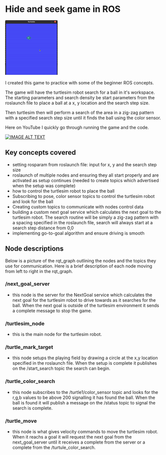 # Hide and seek game in ROS #

![image info](./pictures/HideandSeek.gif)

I created this game to practice with some of the beginner ROS concepts.  

The game will have the turtlesim robot search for a ball in it's workspace.  The starting parameters and search density be start parameters from the roslaunch file to place a ball at a x, y location and the search step size.  

Then turtlesim then will perform a search of the area in a zig-zag pattern with a specified search step size until it finds the ball using the color sensor.

Here on YouTube I quickly go through running the game and the code.

[![IMAGE ALT TEXT](http://img.youtube.com/vi/a16sIjR4Cco/0.jpg)](http://www.youtube.com/watch?v=a16sIjR4Cco "Learning ROS through programming - Turtlesim Hide and Seek")

## Key concepts covered ##
- setting rosparam from roslaunch file: input for x, y and the search step size
- roslaunch of multiple nodes and ensuring they all start properly and are activated as setup continues (needed to create topics which advertised when the setup was complete)
- how to control the turtlesim robot to place the ball
- Subscribing to pose, color sensor topics to control the turtlesim robot and look for the ball
- Creating custom topics to communicate with nodes control data
- building a custom next goal service which calculates the next goal to the turtlesim robot.  The search routine will be simply a zig-zag pattern with a spacing specified in the roslaunch file, search will always start at a search step distance from 0,0 
- implementing go-to-goal algorithm and ensure driving is smooth

## Node descriptions ##

Below is a picture of the rqt_graph outlining the nodes and the topics they use for communication.  Here is a brief description of each node moving from left to right in the rqt_graph.

### /next_goal_server ###
- this node is the server for the NextGoal service which calculates the next goal for the turtlesim robot to drive towards as it searches for the ball.  When the next goal is outside of the turtlesim environment it sends a complete message to stop the game.

### /turtlesim_node ###
- this is the main node for the turtlesim robot.

### /turtle_mark_target ###
- this node setups the playing field by drawing a circle at the x,y location specified in the roslaunch file.  When the setup is complete it publishes on the /start_search topic the search can begin.

### /turtle_color_search ###
- this node subscribes to the /turtle1/color_sensor topic and looks for the r,g,b values to be above 200 signalling it has found the ball.  When the ball is found it will publish a message on the /status topic to signal the search is complete.

### /turtle_move ###
- this node is what gives velocity commands to move the turtlesim robot.  When it reachs a goal it will request the next goal from the next_goal_server until it receives a complete from the server or a complete from the /turtule_color_search.
